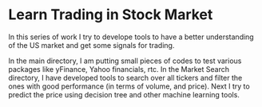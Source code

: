 # Learn Trading in Stock Market 
In this series of work I try to develope tools to have a better understanding of the US market and get some signals for trading.


In the main directory, I am putting small pieces of codes to test various packages like yFinance, Yahoo financials, rtc. In the Market Search directory, I have developed tools to search over all tickers and filter the ones with good performance (in terms of volume, and price). Next I try to predict the price using decision tree and other machine learning tools.
